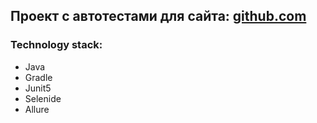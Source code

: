 ## Проект с автотестами для сайта: [github.com](https://github.com/)
### Technology stack:
- Java
- Gradle
- Junit5
- Selenide
- Allure
